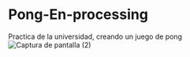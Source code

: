 # Pong-En-processing
Practica de la universidad, creando un juego de pong
![Captura de pantalla (2)](https://user-images.githubusercontent.com/78226844/202910990-d7b862f9-d348-4d3b-acf8-7f5c6b4dee53.png)
